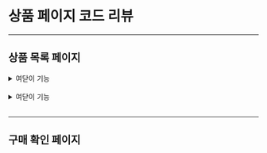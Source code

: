 상품 페이지 코드 리뷰
==================

***    

상품 목록 페이지
---------------

  <details>
  <summary>여닫이 기능</summary>
  <div markdown="1">
  **Back-End 코드**
    ```java
      public ResponseEntity<?> searchProductsWithAllSizes(SearchMasterProductReqDto searchMasterProductReqDto) {
          return ResponseEntity.ok().body(productService.searchProductsWithAllSizes(searchMasterProductReqDto));
      } 
    ```
  </div>
  </details>
  
<br/>


  <details>
  <summary>여닫이 기능</summary>
  <div markdown="2">
  

  </div>
  </details>
  
<br/>


***    


구매 확인 페이지
---------------
